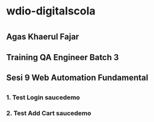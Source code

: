 # wdio-digitalscola
#

## Agas Khaerul Fajar
## Training QA Engineer Batch 3
## Sesi 9 Web Automation Fundamental
##

### 1. Test Login saucedemo
### 2. Test Add Cart saucedemo